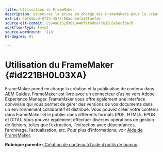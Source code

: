 ```yaml
---
title: Utilisation du FrameMaker
description: Découvrez la prise en charge des FrameMakers pour la création et la publication de contenu dans AEM Guides.
exl-id: 4bf65bad-0ff4-45f7-88ac-6efa19faefab
source-git-commit: 8504a0a52d381044bf1f0d6e7de3585ebecf3a7b
workflow-type: tm+mt
source-wordcount: '118'
ht-degree: 0%

---
```


# Utilisation du FrameMaker {#id221BH0L03XA}

FrameMaker prend en charge la création et la publication de contenu dans AEM Guides. FrameMaker est livré avec un connecteur d’usine vers Adobe Experience Manager. FrameMaker vous offre également une interface conviviale qui vous permet de gérer des versions de vos documents dans un environnement collaboratif et distribué. Vous pouvez créer votre contenu dans FrameMaker et le publier dans différents formats (PDF, HTML5, EPUB et DITA). Vous pouvez également effectuer diverses opérations de gestion de fichiers, telles que l’extraction, l’extraction avec dépendances, l’archivage, l’actualisation, etc. Pour plus d’informations, voir [Aide de FrameMaker](https://help.adobe.com/en_US/framemaker/using/index.html).

**Rubrique parente :**[ Création de contenu à l’aide d’outils de bureau](author-desktop-tools.md)
